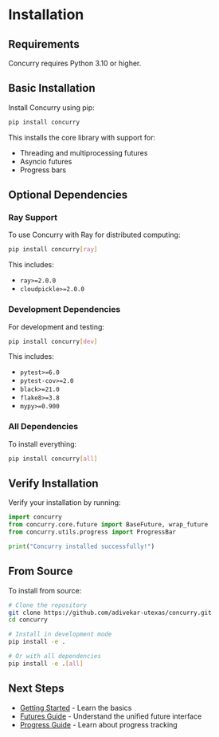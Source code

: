 # Installation

## Requirements

Concurry requires Python 3.10 or higher.

## Basic Installation

Install Concurry using pip:

```bash
pip install concurry
```

This installs the core library with support for:
- Threading and multiprocessing futures
- Asyncio futures
- Progress bars

## Optional Dependencies

### Ray Support

To use Concurry with Ray for distributed computing:

```bash
pip install concurry[ray]
```

This includes:
- `ray>=2.0.0`
- `cloudpickle>=2.0.0`

### Development Dependencies

For development and testing:

```bash
pip install concurry[dev]
```

This includes:
- `pytest>=6.0`
- `pytest-cov>=2.0`
- `black>=21.0`
- `flake8>=3.8`
- `mypy>=0.900`

### All Dependencies

To install everything:

```bash
pip install concurry[all]
```

## Verify Installation

Verify your installation by running:

```python
import concurry
from concurry.core.future import BaseFuture, wrap_future
from concurry.utils.progress import ProgressBar

print("Concurry installed successfully!")
```

## From Source

To install from source:

```bash
# Clone the repository
git clone https://github.com/adivekar-utexas/concurry.git
cd concurry

# Install in development mode
pip install -e .

# Or with all dependencies
pip install -e .[all]
```

## Next Steps

- [Getting Started](user-guide/getting-started.md) - Learn the basics
- [Futures Guide](user-guide/futures.md) - Understand the unified future interface
- [Progress Guide](user-guide/progress.md) - Learn about progress tracking

